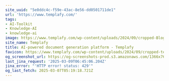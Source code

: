 ```yaml
---
site_uuid: "5e0ddc4c-f59e-43ac-8e56-dd0501711de1"
url: 'https://www.templafy.com/'
tags:
- AI-Toolkit
- Knowledge-AI
- knowledge-ai
image: https://www.templafy.com/wp-content/uploads/2024/09/cropped-Blog_Header_New-brand.png
site_name: Templafy
title: AI-powered document generation platform - Templafy
favicon: https://www.templafy.com/wp-content/uploads/2024/09/cropped-templafy_favicon-300x300-1-300x300.png
og_screenshot_url: https://og-screenshots-prod.s3.amazonaws.com/1366x768/80/false/0bb4490ec54c70e394aa9bbbda94a77280eccfd8cc2fee8a1d458137801b867e.jpeg
last_jina_request: '2025-03-09T06:45:06.204Z'
jina_error: "'HTTP error! status: 429'"
og_last_fetch: 2025-03-07T05:19:18.721Z
---
```


